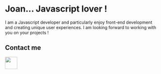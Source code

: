 # Joan... Javascript lover !

I am a Javascript developer and particularly enjoy front-end development and creating unique user experiences.
I am looking forward to working with you on your projects !

## Contact me

<a target="blank" href="https://www.linkedin.com/in/joan-vandenbulcke/"><img src="https://www.cdnlogo.com/logos/l/72/linkedin-icon.svg" style="width: 40px; color: #FFFFFF"></a>

<!--
**joan-vandenbulcke/joan-vandenbulcke** is a ✨ _special_ ✨ repository because its `README.md` (this file) appears on your GitHub profile.

Here are some ideas to get you started:

- 🔭 I’m currently working on ...
- 🌱 I’m currently learning ...
- 👯 I’m looking to collaborate on ...
- 🤔 I’m looking for help with ...
- 💬 Ask me about ...
- 📫 How to reach me: ...
- 😄 Pronouns: ...
- ⚡ Fun fact: ...
-->
